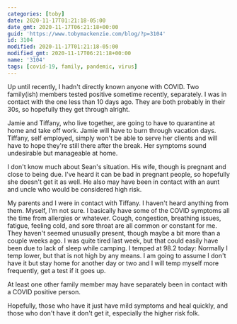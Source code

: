 ```yaml
---
categories: [toby]
date: 2020-11-17T01:21:18-05:00
date_gmt: 2020-11-17T06:21:18+00:00
guid: 'https://www.tobymackenzie.com/blog/?p=3104'
id: 3104
modified: 2020-11-17T01:21:18-05:00
modified_gmt: 2020-11-17T06:21:18+00:00
name: '3104'
tags: [covid-19, family, pandemic, virus]
---
```


Up until recently, I hadn't directly known anyone with COVID.  Two family(ish) members tested positive sometime recently, separately.<!--more-->  I was in contact with the one less than 10 days ago.  They are both probably in their 30s, so hopefully they get through alright.

Jamie and Tiffany, who live together, are going to have to quarantine at home and take off work.  Jamie will have to burn through vacation days.  Tiffany, self employed, simply won't be able to serve her clients and will have to hope they're still there after the break.  Her symptoms sound undesirable but manageable at home.

I don't know much about Sean's situation.  His wife, though is pregnant and close to being due.  I've heard it can be bad in pregnant people, so hopefully she doesn't get it as well.  He also may have been in contact with an aunt and uncle who would be considered high risk.

My parents and I were in contact with Tiffany.  I haven't heard anything from them.  Myself, I'm not sure.  I basically have some of the COVID symptoms all the time from allergies or whatever.  Cough, congestion, breathing issues, fatigue, feeling cold, and sore throat are all common or constant for me.  They haven't seemed unusually present, though maybe a bit more than a couple weeks ago.  I was quite tired last week, but that could easily have been due to lack of sleep while camping.  I temped at 98.2 today: Normally I temp lower, but that is not high by any means.  I am going to assume I don't have it but stay home for another day or two and I will temp myself more frequently, get a test if it goes up.

At least one other family member may have separately been in contact with a COVID positive person.

Hopefully, those who have it just have mild symptoms and heal quickly, and those who don't have it don't get it, especially the higher risk folk.
